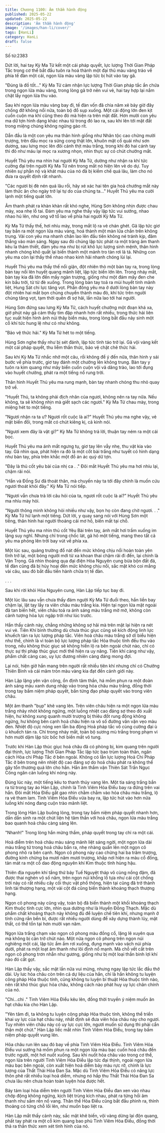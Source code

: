 ```yaml
---
title: Chương 1100: Âm thầm hành động
published: 2025-05-22
updated: 2025-05-22
description: 'Âm thầm hành động'
image: '/images/han-li/cover/'
tags: [HanLi]
category: HanLi
draft: false
---
```


Số từ:2383  










Dứt lời, hai tay Kỳ Ma Tử kết một cái pháp quyết, lực lượng Thời Gian Pháp Tắc trong cơ thể bắt đầu tuôn ra hoá thành một đại thủ màu vàng trảo về phía tế đàn một cái, ngọn lửa màu vàng lập tức bị hút vào tay gã.

"Đúng là đồ tốt..." Kỳ Ma Tử cảm nhận lực lượng Thời Gian pháp tắc ẩn chứa trong ngọn lửa màu vàng, trong lòng gã trở nên vui vẻ, hai tay hợp lại nắm chặt lấy ngọn lửa thu vào.

Sau khi ngọn lửa màu vàng bay đi, tế đàn vốn đã chia năm xẻ bảy giờ đây chống đỡ không nổi nữa, toàn bộ đổ sụp xuống. Một cái động lớn đen kịt cuồn cuộn ma khí cũng theo đó mà hiện ra trên mặt đất. Hơn mười con yêu ma dữ tợn hình dạng khác nhau từ trong đó lao ra, sau khi lên tới mặt đất trong miệng chúng không ngừng gào rít.

Dẫn đầu là một con yêu ma thân hình giống như Nhân tộc cao chừng mười trượng, trên đầu mọc ra sừng cong thật lớn, khuôn mặt cổ quái như sơn dương, sau lưng mọc lên đôi cánh thịt màu trắng, trong khi đó hai cánh tay thì đỏ như máu lại mọc ra xương nhọn, nhìn thực sự có chút chướng mắt.

Huyết Thủ yêu ma nhìn hai người Kỳ Ma Tử, dường như nhận ra khí tức cường đại trên người Kỳ Ma Tử nên trong mắt nó hiện lên vẻ do dự. Tuy nhiên sự phẫn nộ và khát máu của nó đã bị kiềm chế quá lâu, làm cho nó đưa ra quyết định rất nhanh.

"Các ngươi bị đè nén quá lâu rồi, hãy xé xác hai tên gia hoả chướng mắt này làm thức ăn cho ngày trở lại tự do của chúng ta..." Huyết Thủ yêu ma cười lạnh một tiếng quát lớn.

Âm thanh phát ra khàn khàn rất khó nghe, Hùng Sơn không nhịn được chau mày, xoa nhẹ lỗ tai. Đám yêu ma nghe thấy vậy lập tức vui sướng, nhao nhao hú lên, như ong vỡ tổ lao về phía hai người Kỳ Ma Tử.

Kỳ Ma Tử thấy thế, hơi nhíu mày, trong mắt lộ ra vẻ chán ghét. Gã lập tức giơ tay bắn ra một ngọn lửa màu vàng, hoá thành một màn lửa chắn trên không trung. Vài con yêu ma nhanh chân lao lên đầu tiên không né tránh kịp, đâm thẳng vào màn sáng. Ngay sau đó chúng lập tức phát ra một tràng âm thanh kêu la thảm thiết, đám yêu ma như bị rút khô lực lượng sinh mệnh, thân hình nhanh chóng khô quắt lại biến thành một mảnh tro tàn rơi lả tả. Những con yêu ma còn lại thấy thế nhao nhao kinh hãi nhanh chóng lùi lại.

Huyết Thủ yêu ma thấy thế nổi giận, đột nhiên thò một bàn tay ra, trong lòng bàn tay nổi lên huyết quang mãnh liệt, lập tức biến lớn lên. Trong nháy mắt, bàn tay kia đã lớn đến mấy ngàn trượng, giống như một đám mây đen che kín bầu trời, từ từ đè xuống. Trong lòng bàn tay toả ra mùi huyết tinh mãnh liệt, Hung Sát chi lực tăng vọt. Phần đông yêu ma ở dưới lòng bàn tay này đột nhiên hai mắt bọn chúng chuyển thành màu đỏ, khí tức trên người chúng tăng vọt, tạm thời quên đi sợ hãi, lần nữa lao tới hai người.

Hùng Sơn đứng sau lưng Kỳ Ma Tử, cách huyết chưởng một đoạn khá xa, giờ phút này gã cảm thấy tim đập nhanh hơn rất nhiều, trong thức hải liên tục xuất hiện hình ảnh núi thây biển máu, trong lòng bắt đầu nảy sinh một cỗ khí tức hung lệ như có như không.

"Bảo vệ thức hải." Kỳ Ma Tử hét to một tiếng.

Hùng Sơn nghe thấy như bị sét đánh, lập tức tỉnh táo trở lại. Gã vội vàng kết một cái pháp quyết, thu liễm thần thức, bảo vệ chặt chẽ thức hải.

Sau khi Kỳ Ma Tử nhắc nhở một câu, rồi không để ý đến nữa, thân hình y sải bước về phía trước, giơ tay đánh một chưởng lên không trung. Bàn tay y tuôn ra kim quang như mây biển cuồn cuộn vội vã dâng trào, lao tới đụng vào huyết chưởng, phát ra một tiếng nổ rung trời.

Thân hình Huyết Thủ yêu ma rung mạnh, bàn tay nhanh chóng thu nhỏ quay trở về.

"Huyết Thủ, ta không phải địch nhân của ngươi, không nên ra tay nữa. Nếu không, ta sẽ không nhịn mà giết sạch các ngươi." Kỳ Ma Tử chau mày, trong miệng hét to một tiếng.

"Ngươi nhận ra ta ư? Ngươi rốt cuộc là ai?" Huyết Thủ yêu ma nghe vậy, vẻ mặt biến đổi, trong mắt có chút kiêng kị, cả kinh nói.

"Ngươi xem đây là vật gì?" Kỳ Ma Tử không trả lời, thuận tay ném ra một cái bọc.

Huyết Thủ yêu ma ánh mắt ngưng tụ, giơ tay lên vẫy nhẹ, thu vật kia vào tay. Gã nhìn qua, phát hiện ra đó là một cốt bài trắng như tuyết có hình dạng như bàn tay, phía trên khắc một đồ án ác quỷ dữ tợn.

"Đây là thủ cốt yêu bài của nhị ca . ." Đôi mắt Huyết Thủ yêu ma hơi nhíu lại, chậm rãi nói.

"Hắn và Đồng Sư đã thoát thân, mà chuyến này ta tới đây chính là muốn cứu ngươi thoát khỏi đây." Kỳ Ma Tử nói tiếp.

"Ngươi vẫn chưa trả lời câu hỏi của ta, ngươi rốt cuộc là ai?" Huyết Thủ yêu ma nhíu mày hỏi.

"Người thông minh không hỏi nhiều như vậy, bọn họ còn đang chờ ngươi. . ." Kỳ Ma Tử hừ lạnh một tiếng. Dứt lời, y quay sang nói với Hùng Sơn một tiếng, thân hình hai người thoáng cái mơ hồ, biến mất tại chỗ.

Huyết Thủ yêu ma nhìn thủ cốt Yêu Bài trên tay, ánh mắt hơi trầm xuống im lặng suy nghĩ. Nhưng chỉ trong chốc lát, gã hô một tiếng, mang theo tất cả yêu ma phóng lên trời bay vút về phía xa.

Một lúc sau, quảng trường đổ nát đến mức không chịu nổi hoàn toàn yên tĩnh trở lại, một bóng người mới từ xa khoan thai chậm rãi đi đến, lại chính là Văn Trọng. Gã nhìn thoáng qua đại điện Hỏa Nguyên cung bừa bộn đất đá, tế đàn cũng đã bị hủy hoại đến mức không chịu nổi, sắc mặt khó coi mắng vài câu, sau đó bắt đầu tiến hành chữa trị tế đàn.

. . .

Sau khi rời khỏi Hỏa Nguyên cung, Hàn Lập tiếp tục bay đi.

Một lúc lâu sau vẫn chưa thấy đám người Kỳ Ma Tử đuổi theo, hắn liền bay chậm lại, lật tay lấy ra viên châu màu trắng kia. Hiện tại ngọn lửa mặt ngoài đã tan biến hết, viên châu toả ra ánh sáng màu trắng mờ mờ, không còn cảnh tượng hỏa lực ngập trời như lúc trước.

Hắn thấy cảnh này, chẳng những không sợ hãi mà trên mặt lại hiện ra nét vui vẻ. Tiên Khí bình thường dù chưa thúc giục cũng sẽ kích động linh lực khuếch tán ra lực lượng pháp tắc. Viên hoả châu màu trắng sở dĩ biểu hiện như thế, chính là vì toàn bộ lực lượng pháp tắc Hỏa thuộc tính đều thu vào trong, nếu không thúc giục sẽ không hiển lộ ra bên ngoài chút nào, chỉ có thực sự thi pháp thúc giục mới thể hiện ra uy năng. Tiên khí càng như vậy, phẩm chất càng cao, uy lực đương nhiên càng đáng mong đợi.

Lại nói, hiện giờ hắn mang trên người rất nhiều tiên khí nhưng chỉ có Chưởng Thiên Bình và cái mâm tròn màu vàng kia đạt đến cảnh giới này.

Hàn Lập lặng yên vận công, ổn định tâm thần, há mồm phun ra một đoàn ánh sáng màu xanh dung nhập vào trong hỏa châu màu trắng, đồng thời trong tay bấm niệm pháp quyết, bắn từng đạo pháp quyết vào trong viên châu.

Một âm thanh "bụp" khẽ vang lên. Trên viên châu hiện ra một ngọn lửa màu trắng nhảy nhót không ngừng, một luồng nhiệt cao đáng sợ theo đó xuất hiện, hư không xung quanh mười trượng bị thiêu đốt rung động không ngừng, hư không bên cạnh hoả châu hiện ra vô số đường vân vặn vẹo màu đen. Nhiệt độ cực nóng xen lẫn ba động Hoả pháp tắc vô cùng cường đại ù ù khuếch tán ra. Chỉ trong nháy mắt, toàn bộ sương mù trắng trong phạm vi hơn mười dặm lập tức bốc hơi biến mất vô tung.

Trước khi Hàn Lập thúc giục hoả châu đã có phòng bị, kim quang trên người đại thịnh, lực lượng Thời Gian Pháp Tắc lập tức bao trùm toàn thân, ngăn cách Hỏa chi Pháp Tắc ở bên ngoài. Không có lẫn lực lượng Hoả Chi Pháp Tắc ở bên trong nên nhiệt độ cao đáng sợ do hoả châu phát ra không thể gây tổn thương quá lớn cho hắn. Hắn âm thầm vận Thiên Sát Trấn Ngục Công ngăn cản luồng khí nóng này.

Đúng lúc này, một tiếng kêu to thanh thúy vang lên. Một tia sáng trắng bắn ra từ trong tay áo Hàn Lập, chính là Tinh Viêm Hỏa Điểu bay ra đứng trên vai hắn. Đôi mắt Hỏa Điểu gắt gao nhìn chằm chằm vào hỏa châu màu trắng, lộ ra vẻ tham lam. Tinh Viêm Hỏa Điểu vừa bay ra, lập tức hút vào hơn nửa luồng khí nóng đang cuộn trào mãnh liệt.

Trong lòng Hàn Lập buông lỏng, trong tay bấm niệm pháp quyết nhanh hơn, dần dần sinh ra một chút liện hệ tâm thần với hoả châu, ngọn lửa màu trắng bao quanh hoả châu càng sáng lên.

"Nhanh!" Trong lòng hắn mừng thầm, pháp quyết trong tay chỉ ra một cái.

Hoả diễm trên hoả châu màu sáng mãnh liệt sáng ngời, một ngọn lửa dài màu trắng từ trong hoả châu bắn ra, nhẹ nhàng quấn lên một ngọn cô phong nhô ra bên cạnh. Ngọn cô phong này cao chừng hai ba trăm trượng, đường kính chừng ba mươi năm mươi trượng, khắp nơi hiện ra màu cổ đồng, tản mát ra một cỗ dao động nguyên khí Kim thuộc tính hùng hậu.

Thiên địa nguyên khí tầng thứ bảy Tuế Nguyệt tháp vô cùng nồng đậm, đã được thai nghén vô số năm, trên ngọn núi khổng lồ tựa như cái cột chống trời này có rất nhiều cây cối thực vật phổ thông, hiện tại cũng đã trở thành linh tài thượng hạng, một vài cột đá cũng biến thành khoáng thạch thượng hạng.

Ngọn cô phong này cũng vậy, toàn bộ đã biến thành một khối khoáng thạch Kim thuộc tính cực lớn, nhìn qua dường như là Huyền Đồng Thạch. Mặc dù phẩm chất khoáng thạch này không đủ để luyện chế tiên khí, nhưng mạnh ở tính cứng rắn bền bỉ, được rất nhiều người dùng để xây dựng thành lũy, mật thất, có thể tồn tại hơn mười vạn năm.

Ngọn lửa trắng chạm vào ngọn cô phong màu đồng cổ, lặng lẽ xuyên qua mà không bị cản trở chút nào. Một nửa ngọn cô phong trên ngọn núi nghiêng một cái, lập tức ầm ầm rơi xuống, đụng mạnh vào vách núi phía dưới, phát ra một loạt âm thanh như lôi đình nổ mạnh. Mà chỗ vết cắt trên ngọn cô phong trơn nhẵn như gương, giống như bị một loại thần binh lợi khí nào đó cắt gọt.

Hàn Lập thấy vậy, sắc mặt lần nữa vui mừng, nhưng ngay lập tức lắc đầu thở dài. Uy lưc hỏa châu còn trên cả dự liệu của hắn, chỉ là hắn không tu luyện công pháp Hỏa thuộc tính, cũng không tu luyện bí thuật Hỏa thuộc tính nào, nên rất khó thúc giục hỏa châu, không cách nào phát huy uy lực chân chính của nó.

"Chi...chi ." Tinh Viêm Hỏa Điểu kêu lên, đồng thời truyền ý niệm muốn ăn hạt châu kia cho Hàn Lập.

"Yên tâm đi, ta không tu luyện công pháp Hỏa thuộc tính, không thể triển khai uy lực của hạt châu này, nhất định sẽ đưa viên hỏa châu này cho ngươi. Tuy nhiên viên châu này có uy lực cực lớn, ngươi muốn sử dụng thì phải cẩn thận một chút." Hàn Lập liếc mắt nhìn Tinh Viêm Hỏa Điểu, trong tay bấm niệm pháp quyết vung lên.

Hỏa châu run lên sau đó bay về phía Tinh Viêm Hỏa Điểu. Tinh Viêm Hỏa Điểu vui sướng há mồm phun ra một ngọn lửa màu bạc cuốn hoả châu đến trước người, một hơi nuốt xuống. Sau khi nuốt hỏa châu vào trong cơ thể, ngọn lửa trên người Tinh Viêm Hỏa Điểu lập tức đại thịnh, ngoài ngọn lửa màu bạc bên ngoài, còn xuất hiện hoả diễm bảy màu rực rỡ, chính là lực lượng của Thất Thải Hỏa Đan Sa. Mặc dù Tinh Viêm Hỏa Điểu có năng lực thôn phê rất nhiều loại hoả diễm, nhưng nó hấp thu Thất Thải Hỏa Đan Sa chưa lâu nên chưa hoàn toàn luyện hóa được hết.

Bảy tám loại hỏa diễm trên người Tinh Viêm Hỏa Điểu đan xen vào nhau chớp động không ngừng, kịch liệt trùng kích nhau, phát ra từng hồi âm thanh như sấm rền nổ vang. Thân thể Hỏa Điểu cũng bắt đầu phình ra, thỉnh thoảng có từng chỗ lồi lên, như muốn bạo liệt ra.

Hàn Lập mắt thấy cảnh này, sắc mặt khẽ biến, vội vàng dừng lại độn quang, phất tay phát ra một cỗ kim quang bao phủ Tinh Viêm Hỏa Điểu, đồng thời thả ra thần thức xem xét tình hình của nó.
